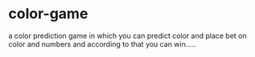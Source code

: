 # color-game
a color prediction game in which you can predict color and place bet on color and numbers and according to that you can win.....
